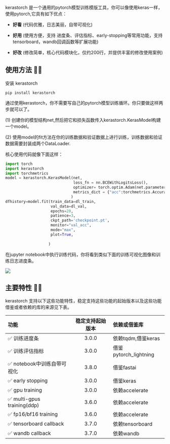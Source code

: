 kerastorch 是一个通用的pytorch模型训练模版工具，你可以像使用keras一样，使用pytorch,它具有如下优点：

* **好看** (代码优雅，日志美丽，自带可视化)

* **好用** (使用方便，支持 进度条、评估指标、early-stopping等常用功能，支持tensorboard，wandb回调函数等扩展功能)

* **好改** (修改简单，核心代码模块化，仅约200行，并提供丰富的修改使用案例)



## 使用方法 🍊🍊


安装 kerastorch
```
pip install kerastorch
```

通过使用kerastorch，你不需要写自己的pytorch模型训练循环。你只要做这样两步就可以了。

(1) 创建你的模型结构net,然后把它和损失函数传入kerastorch.KerasModel构建一个model。

(2) 使用model的fit方法在你的训练数据和验证数据上进行训练，训练数据和验证数据需要封装成两个DataLoader.



核心使用代码就像下面这样：

```python
import torch 
import kerastorch
import torchmetrics
model = kerastorch.KerasModel(net,
                              loss_fn = nn.BCEWithLogitsLoss(),
                              optimizer= torch.optim.Adam(net.parameters(),lr = 1e-4),
                              metrics_dict = {"acc":torchmetrics.Accuracy(task='binary')}
                             )
dfhistory=model.fit(train_data=dl_train, 
                    val_data=dl_val, 
                    epochs=20, 
                    patience=3, 
                    ckpt_path='checkpoint.pt',
                    monitor="val_acc",
                    mode="max",
                    plot=True,
                    
                   )

```

在jupyter notebook中执行训练代码，你将看到类似下面的训练可视化图像和训练日志进度条。

![](./data/kerastorch_plot.gif)




## 主要特性 🍉🍉


kerastorch 支持以下这些功能特性，稳定支持这些功能的起始版本以及这些功能借鉴或者依赖的库的来源见下表。


|功能| 稳定支持起始版本 | 依赖或借鉴库 |
|:----|:-------------------:|:--------------|
|✅ 训练进度条 | 3.0.0   | 依赖tqdm,借鉴keras|
|✅ 训练评估指标  | 3.0.0   | 借鉴pytorch_lightning |
|✅ notebook中训练自带可视化 |  3.8.0  |借鉴fastai |
|✅ early stopping | 3.0.0   | 借鉴keras |
|✅ gpu training | 3.0.0    |依赖accelerate|
|✅ multi-gpus training(ddp) |   3.6.0 | 依赖accelerate|
|✅ fp16/bf16 training|   3.6.0  | 依赖accelerate|
|✅ tensorboard callback |   3.7.0  |依赖tensorboard |
|✅ wandb callback |  3.7.0 |依赖wandb |


